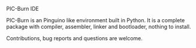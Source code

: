 PIC-Burn IDE


PIC-Burn is an Pinguino like environment built in Python.
It is a complete package with compiler, assembler, linker and bootloader, nothing to install.

Contributions, bug reports and questions are welcome.